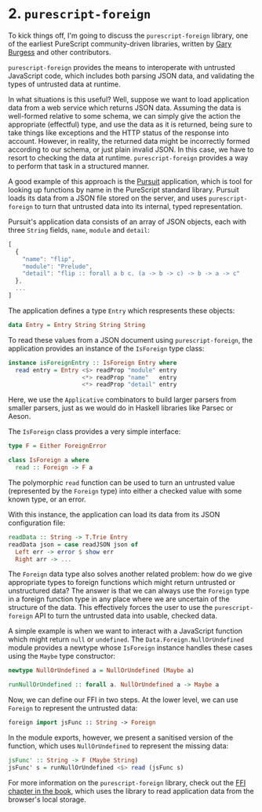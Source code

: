 # 2. `purescript-foreign`

To kick things off, I'm going to discuss the `purescript-foreign` library, one of the earliest PureScript community-driven libraries, written by [Gary Burgess](https://github.com/garyb) and other contributors.

`purescript-foreign` provides the means to interoperate with untrusted JavaScript code, which includes both parsing JSON data, and validating the types of untrusted data at runtime.

In what situations is this useful? Well, suppose we want to load application data from a web service which returns JSON data. Assuming the data is well-formed relative to some schema, we can simply give the action the appropriate (effectful) type, and use the data as it is returned, being sure to take things like exceptions and the HTTP status of the response into account. However, in reality, the returned data might be incorrectly formed according to our schema, or just plain invalid JSON. In this case, we have to resort to checking the data at runtime. `purescript-foreign` provides a way to perform that task in a structured manner.

A good example of this approach is the [Pursuit](http://pursuit.purescript.org/) application, which is tool for looking up functions by name in the PureScript standard library. Pursuit loads its data from a JSON file stored on the server, and uses `purescript-foreign` to turn that untrusted data into its internal, typed representation.

Pursuit's application data consists of an array of JSON objects, each with three `String` fields, `name`, `module` and `detail`:

```javascript
[
  {
    "name": "flip",
    "module": "Prelude",
    "detail": "flip :: forall a b c. (a -> b -> c) -> b -> a -> c"
  },
  ...
]
```

The application defines a type `Entry` which respresents these objects:

```purescript
data Entry = Entry String String String
```

To read these values from a JSON document using `purescript-foreign`, the application provides an instance of the `IsForeign` type class:

```purescript
instance isForeignEntry :: IsForeign Entry where
  read entry = Entry <$> readProp "module" entry
                     <*> readProp "name"   entry
                     <*> readProp "detail" entry
```

Here, we use the `Applicative` combinators to build larger parsers from smaller parsers, just as we would do in Haskell libraries like Parsec or Aeson.

The `IsForeign` class provides a very simple interface:

```purescript
type F = Either ForeignError

class IsForeign a where
  read :: Foreign -> F a
```

The polymorphic `read` function can be used to turn an untrusted value (represented by the `Foreign` type) into either a checked value with some known type, or an error.

With this instance, the application can load its data from its JSON configuration file:

```purescript
readData :: String -> T.Trie Entry
readData json = case readJSON json of
  Left err -> error $ show err
  Right arr -> ...
```

The `Foreign` data type also solves another related problem: how do we give appropriate types to foreign functions which might return untrusted or unstructured data? The answer is that we can always use the `Foreign` type in a foreign function type in any place where we are uncertain of the structure of the data. This effectively forces the user to use the `purescript-foreign` API to turn the untrusted data into usable, checked data.

A simple example is when we want to interact with a JavaScript function which might return `null` or `undefined`. The `Data.Foreign.NullOrUndefined` module provides a newtype whose `IsForeign` instance handles these cases using the `Maybe` type constructor:

```purescript
newtype NullOrUndefined a = NullOrUndefined (Maybe a)

runNullOrUndefined :: forall a. NullOrUndefined a -> Maybe a
```

Now, we can define our FFI in two steps. At the lower level, we can use `Foreign` to represent the untrusted data:

```purescript
foreign import jsFunc :: String -> Foreign
```

In the module exports, however, we present a sanitised version of the function, which uses `NullOrUndefined` to represent the missing data:

```purescript
jsFunc' :: String -> F (Maybe String)
jsFunc' s = runNullOrUndefined <$> read (jsFunc s)
```

For more information on the `purescript-foreign` library, check out the [FFI chapter in the book](https://leanpub.com/purescript/read#leanpub-auto-the-foreign-function-interface), which uses the library to read application data from the browser's local storage.
